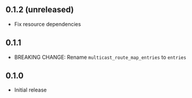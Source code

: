 ## 0.1.2 (unreleased)

- Fix resource dependencies

## 0.1.1

- BREAKING CHANGE: Rename `multicast_route_map_entries` to `entries`

## 0.1.0

- Initial release
